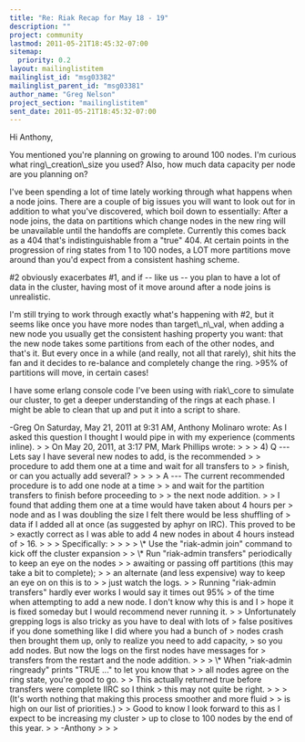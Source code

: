 ```yaml
---
title: "Re: Riak Recap for May 18 - 19"
description: ""
project: community
lastmod: 2011-05-21T18:45:32-07:00
sitemap:
  priority: 0.2
layout: mailinglistitem
mailinglist_id: "msg03382"
mailinglist_parent_id: "msg03381"
author_name: "Greg Nelson"
project_section: "mailinglistitem"
sent_date: 2011-05-21T18:45:32-07:00
---
```



Hi Anthony,

You mentioned you're planning on growing to around 100 nodes. I'm curious what 
ring\\_creation\\_size you used? Also, how much data capacity per node are you 
planning on?

I've been spending a lot of time lately working through what happens when a 
node joins. There are a couple of big issues you will want to look out for in 
addition to what you've discovered, which boil down to essentially:
After a node joins, the data on partitions which change nodes in the new ring 
will be unavailable until the handoffs are complete. Currently this comes back 
as a 404 that's indistinguishable from a "true" 404.
At certain points in the progression of ring states from 1 to 100 nodes, a LOT 
more partitions move around than you'd expect from a consistent hashing scheme.

#2 obviously exacerbates #1, and if -- like us -- you plan to have a lot of 
data in the cluster, having most of it move around after a node joins is 
unrealistic.

I'm still trying to work through exactly what's happening with #2, but it seems 
like once you have more nodes than target\\_n\\_val, when adding a new node you 
usually get the consistent hashing property you want: that the new node takes 
some partitions from each of the other nodes, and that's it. But every once in 
a while (and really, not all that rarely), shit hits the fan and it decides to 
re-balance and completely change the ring. &gt;95% of partitions will move, in 
certain cases!

I have some erlang console code I've been using with riak\\_core to simulate our 
cluster, to get a deeper understanding of the rings at each phase. I might be 
able to clean that up and put it into a script to share.

-Greg 
On Saturday, May 21, 2011 at 9:31 AM, Anthony Molinaro wrote:
As I asked this question I thought I would pipe in with my experience (comments 
inline).
&gt; 
&gt; On May 20, 2011, at 3:17 PM, Mark Phillips  wrote:
&gt; 
&gt; &gt; 4) Q --- Lets say I have several new nodes to add, is the recommended
&gt; &gt; procedure to add them one at a time and wait for all transfers to
&gt; &gt; finish, or can you actually add several?
&gt; &gt; 
&gt; &gt; A --- The current recommended procedure is to add one node at a time
&gt; &gt; and wait for the partition transfers to finish before proceeding to
&gt; &gt; the next node addition.
&gt; 
&gt; I found that adding them one at a time would have taken about 4 hours per 
&gt; node and as I was doubling the size I felt there would be less shuffling of 
&gt; data if I added all at once (as suggested by aphyr on IRC). This proved to be 
&gt; exactly correct as I was able to add 4 new nodes in about 4 hours instead of 
&gt; 16.
&gt; 
&gt; &gt; Specifically:
&gt; &gt; 
&gt; &gt; \\* Use the "riak-admin join" command to kick off the cluster expansion
&gt; &gt; \\* Run "riak-admin transfers" periodically to keep an eye on the nodes
&gt; &gt; awaiting or passing off partitions (this may take a bit to complete);
&gt; &gt; an alternate (and less expensive) way to keep an eye on on this is to
&gt; &gt; just watch the logs.
&gt; 
&gt; Running "riak-admin transfers" hardly ever works I would say it times out 95% 
&gt; of the time when attempting to add a new node. I don't know why this is and I 
&gt; hope it is fixed someday but I would recommend never running it.
&gt; 
&gt; Unfortunately grepping logs is also tricky as you have to deal with lots of 
&gt; false positives if you done something like I did where you had a bunch of 
&gt; nodes crash then brought them up, only to realize you need to add capacity, 
&gt; so you add nodes. But now the logs on the first nodes have messages for 
&gt; transfers from the restart and the node addition.
&gt; 
&gt; &gt; \\* When "riak-admin ringready" prints "TRUE ..." to let you know that
&gt; &gt; all nodes agree on the ring state, you're good to go.
&gt; 
&gt; This actually returned true before transfers were complete IIRC so I think 
&gt; this may not quite be right.
&gt; 
&gt; &gt; (It's worth nothing that making this process smoother and more fluid
&gt; &gt; is high on our list of priorities.)
&gt; 
&gt; Good to know I look forward to this as I expect to be increasing my cluster 
&gt; up to close to 100 nodes by the end of this year.
&gt; 
&gt; -Anthony
&gt; 
&gt; 
&gt; 
 
